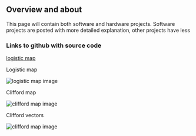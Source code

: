 ## Overview and about

This page will contain both software and hardware projects. Software projects are posted with more detailed explanation, other projects have less

### Links to github with source code

[logistic map](https://github.com/blbadger/logistic-map)

Logistic map

![logistic map image]({{https://blbadger.github.io}}/Logistic_zoom.png)

Clifford map

![clifford map image]({{https://blbadger.github.io}}clifford_attractor(9,9).png)

Clifford vectors 

![clifford map image]({{https://blbadger.github.io}}clifford_attractor_vectors(9,9).png)
 	

